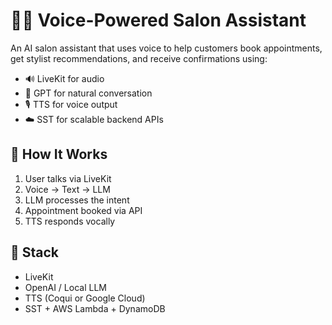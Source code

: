 
# 💇‍♀️ Voice-Powered Salon Assistant

An AI salon assistant that uses voice to help customers book appointments, get stylist recommendations, and receive confirmations using:

- 🔊 LiveKit for audio
- 🧠 GPT for natural conversation
- 🎙️ TTS for voice output
- ☁️ SST for scalable backend APIs

## 🚀 How It Works
1. User talks via LiveKit
2. Voice → Text → LLM
3. LLM processes the intent
4. Appointment booked via API
5. TTS responds vocally

## 🧱 Stack
- LiveKit
- OpenAI / Local LLM
- TTS (Coqui or Google Cloud)
- SST + AWS Lambda + DynamoDB
